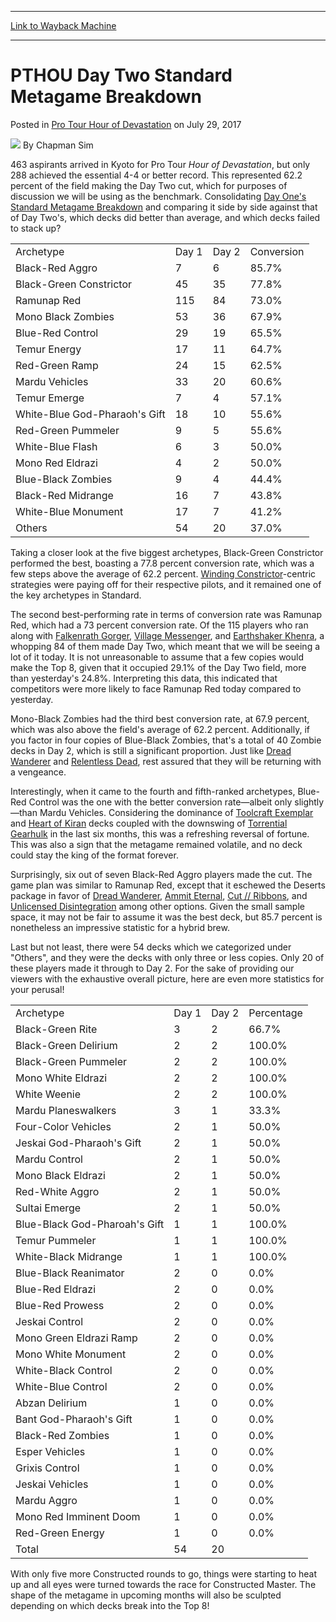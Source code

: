 
---
[Link to Wayback Machine](https://web.archive.org/web/20170801043616/http://magic.wizards.com/en/events/coverage/pthou/pthou-day-two-standard-metagame-breakdown-2017-07-28)

[_metadata_:author]:- "Chapman Sim"
[_metadata_:description]:- "463 aspirants arrived in Kyoto for Pro Tour Hour of Devastation, but only 288 achieved the essential 4-4 or better record. This represented 62.2 percent of the field making the Day Two cut, which for purposes of discussion we will be using as the benchmark. Consolidating Day One's Standard Metagame Breakdown and comparing it side by side against that of Day Two's, which decks did better than average, and which decks failed to stack up?"
[_metadata_:generator]:- "Drupal 7 (http://drupal.org)"
[_metadata_:node]:- "1183526"
[_metadata_:path_date]:- "2017-07-28"
[_metadata_:publish_date]:- "2017-07-29"
[_metadata_:source]:- "div-main-content"
[_metadata_:title]:- "PTHOU Day Two Standard Metagame Breakdown"
[_metadata_:wayback_capture_timestamp]:- "2017-08-01 04:36:16"
[_metadata_:wayback_raw_url]:- "https://web.archive.org/web/20170801043616id_/http://magic.wizards.com/en/events/coverage/pthou/pthou-day-two-standard-metagame-breakdown-2017-07-28"
[_metadata_:wayback_url]:- "http://magic.wizards.com/en/events/coverage/pthou/pthou-day-two-standard-metagame-breakdown-2017-07-28"
---


PTHOU Day Two Standard Metagame Breakdown
=========================================



 Posted in [Pro Tour Hour of Devastation](/en/events/coverage/pthou)
 on July 29, 2017 






![](https://media.magic.wizards.com/styles/auth_small/public/images/person/chapman.jpg)
By Chapman Sim











463 aspirants arrived in Kyoto for Pro Tour *Hour of Devastation*, but only 288 achieved the essential 4-4 or better record. This represented 62.2 percent of the field making the Day Two cut, which for purposes of discussion we will be using as the benchmark. Consolidating [Day One's Standard Metagame Breakdown](https://magic.wizards.com/en/events/coverage/pthou/pthou-day-1-standard-metagame-breakdown-2017-07-28) and comparing it side by side against that of Day Two's, which decks did better than average, and which decks failed to stack up?




|  |  |  |  |
| --- | --- | --- | --- |
| Archetype | Day 1 | Day 2 | Conversion |
| Black-Red Aggro | 7 | 6 | 85.7% |
| Black-Green Constrictor | 45 | 35 | 77.8% |
| Ramunap Red | 115 | 84 | 73.0% |
| Mono Black Zombies | 53 | 36 | 67.9% |
| Blue-Red Control | 29 | 19 | 65.5% |
| Temur Energy | 17 | 11 | 64.7% |
| Red-Green Ramp | 24 | 15 | 62.5% |
| Mardu Vehicles | 33 | 20 | 60.6% |
| Temur Emerge | 7 | 4 | 57.1% |
| White-Blue God-Pharaoh's Gift | 18 | 10 | 55.6% |
| Red-Green Pummeler | 9 | 5 | 55.6% |
| White-Blue Flash | 6 | 3 | 50.0% |
| Mono Red Eldrazi | 4 | 2 | 50.0% |
| Blue-Black Zombies | 9 | 4 | 44.4% |
| Black-Red Midrange | 16 | 7 | 43.8% |
| White-Blue Monument | 17 | 7 | 41.2% |
| Others | 54 | 20 | 37.0% |

Taking a closer look at the five biggest archetypes, Black-Green Constrictor performed the best, boasting a 77.8 percent conversion rate, which was a few steps above the average of 62.2 percent. [Winding Constrictor](http://gatherer.wizards.com/Pages/Card/Details.aspx?name=Winding+Constrictor)-centric strategies were paying off for their respective pilots, and it remained one of the key archetypes in Standard.


The second best-performing rate in terms of conversion rate was Ramunap Red, which had a 73 percent conversion rate. Of the 115 players who ran along with [Falkenrath Gorger](http://gatherer.wizards.com/Pages/Card/Details.aspx?name=Falkenrath+Gorger), [Village Messenger](http://gatherer.wizards.com/Pages/Card/Details.aspx?name=Village+Messenger), and [Earthshaker Khenra](http://gatherer.wizards.com/Pages/Card/Details.aspx?name=Earthshaker+Khenra), a whopping 84 of them made Day Two, which meant that we will be seeing a lot of it today. It is not unreasonable to assume that a few copies would make the Top 8, given that it occupied 29.1% of the Day Two field, more than yesterday's 24.8%. Interpreting this data, this indicated that competitors were more likely to face Ramunap Red today compared to yesterday.


Mono-Black Zombies had the third best conversion rate, at 67.9 percent, which was also above the field's average of 62.2 percent. Additionally, if you factor in four copies of Blue-Black Zombies, that's a total of 40 Zombie decks in Day 2, which is still a significant proportion. Just like [Dread Wanderer](http://gatherer.wizards.com/Pages/Card/Details.aspx?name=Dread+Wanderer) and [Relentless Dead](http://gatherer.wizards.com/Pages/Card/Details.aspx?name=Relentless+Dead), rest assured that they will be returning with a vengeance.


Interestingly, when it came to the fourth and fifth-ranked archetypes, Blue-Red Control was the one with the better conversion rate—albeit only slightly—than Mardu Vehicles. Considering the dominance of [Toolcraft Exemplar](http://gatherer.wizards.com/Pages/Card/Details.aspx?name=Toolcraft+Exemplar) and [Heart of Kiran](http://gatherer.wizards.com/Pages/Card/Details.aspx?name=Heart+of+Kiran) decks coupled with the downswing of [Torrential Gearhulk](http://gatherer.wizards.com/Pages/Card/Details.aspx?name=Torrential+Gearhulk) in the last six months, this was a refreshing reversal of fortune. This was also a sign that the metagame remained volatile, and no deck could stay the king of the format forever.


Surprisingly, six out of seven Black-Red Aggro players made the cut. The game plan was similar to Ramunap Red, except that it eschewed the Deserts package in favor of [Dread Wanderer](http://gatherer.wizards.com/Pages/Card/Details.aspx?name=Dread+Wanderer), [Ammit Eternal](http://gatherer.wizards.com/Pages/Card/Details.aspx?name=Ammit+Eternal), [Cut // Ribbons](http://gatherer.wizards.com/Pages/Card/Details.aspx?name=Cut+%2F%2F+Ribbons), and [Unlicensed Disintegration](http://gatherer.wizards.com/Pages/Card/Details.aspx?name=Unlicensed+Disintegration) among other options. Given the small sample space, it may not be fair to assume it was the best deck, but 85.7 percent is nonetheless an impressive statistic for a hybrid brew.


Last but not least, there were 54 decks which we categorized under "Others", and they were the decks with only three or less copies. Only 20 of these players made it through to Day 2. For the sake of providing our viewers with the exhaustive overall picture, here are even more statistics for your perusal!




|  |  |  |  |
| --- | --- | --- | --- |
| Archetype | Day 1 | Day 2 | Percentage |
| Black-Green Rite | 3 | 2 | 66.7% |
| Black-Green Delirium | 2 | 2 | 100.0% |
| Black-Green Pummeler | 2 | 2 | 100.0% |
| Mono White Eldrazi | 2 | 2 | 100.0% |
| White Weenie | 2 | 2 | 100.0% |
| Mardu Planeswalkers | 3 | 1 | 33.3% |
| Four-Color Vehicles | 2 | 1 | 50.0% |
| Jeskai God-Pharaoh's Gift | 2 | 1 | 50.0% |
| Mardu Control | 2 | 1 | 50.0% |
| Mono Black Eldrazi | 2 | 1 | 50.0% |
| Red-White Aggro | 2 | 1 | 50.0% |
| Sultai Emerge | 2 | 1 | 50.0% |
| Blue-Black God-Pharoah's Gift | 1 | 1 | 100.0% |
| Temur Pummeler | 1 | 1 | 100.0% |
| White-Black Midrange | 1 | 1 | 100.0% |
| Blue-Black Reanimator | 2 | 0 | 0.0% |
| Blue-Red Eldrazi | 2 | 0 | 0.0% |
| Blue-Red Prowess | 2 | 0 | 0.0% |
| Jeskai Control | 2 | 0 | 0.0% |
| Mono Green Eldrazi Ramp | 2 | 0 | 0.0% |
| Mono White Monument | 2 | 0 | 0.0% |
| White-Black Control | 2 | 0 | 0.0% |
| White-Blue Control | 2 | 0 | 0.0% |
| Abzan Delirium | 1 | 0 | 0.0% |
| Bant God-Pharaoh's Gift | 1 | 0 | 0.0% |
| Black-Red Zombies | 1 | 0 | 0.0% |
| Esper Vehicles | 1 | 0 | 0.0% |
| Grixis Control | 1 | 0 | 0.0% |
| Jeskai Vehicles | 1 | 0 | 0.0% |
| Mardu Aggro | 1 | 0 | 0.0% |
| Mono Red Imminent Doom | 1 | 0 | 0.0% |
| Red-Green Energy | 1 | 0 | 0.0% |
| Total | 54 | 20 |  |

With only five more Constructed rounds to go, things were starting to heat up and all eyes were turned towards the race for Constructed Master. The shape of the metagame in upcoming months will also be sculpted depending on which decks break into the Top 8!







